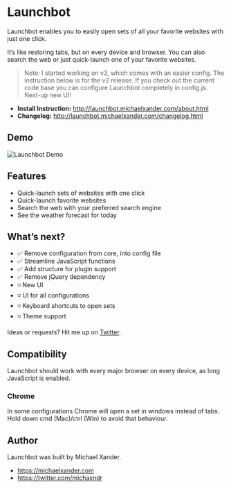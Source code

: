 # Launchbot

Launchbot enables you to easily open sets of all your favorite websites with just one click.

It’s like restoring tabs, but on every device and browser. You can also search the web or just quick-launch one of your favorite websites.

> Note: I started working on v3, which comes with an easier config. The instruction below is for the v2 release. If you check out the current code base you can configure Launchbot completely in config.js. Next-up new UI!

* **Install Instruction:** http://launchbot.michaelxander.com/about.html
* **Changelog:** http://launchbot.michaelxander.com/changelog.html

## Demo

![Launchbot Demo](http://i.imgur.com/KA53co1.gif)

## Features

* Quick-launch sets of websites with one click
* Quick-launch favorite websites
* Search the web with your preferred search engine
* See the weather forecast for today

## What’s next?

* ✅ Remove configuration from core, into config file
* ✅ Streamline JavaScript functions
* ✅ Add structure for plugin support
* ✅ Remove jQuery dependency
* ◽ New UI
* ◽ UI for all configurations
* ◽ Keyboard shortcuts to open sets
* ◽ Theme support

Ideas or requests? Hit me up on [Twitter](https://twitter.com/michaxndr).

## Compatibility

Launchbot should work with every major browser on every device, as long JavaScript is enabled.

### Chrome

In some configurations Chrome will open a set in windows instead of tabs. Hold down cmd (Mac)/ctrl (Win) to avoid that behaviour.

## Author

Launchbot was built by Michael Xander.

* https://michaelxander.com
* https://twitter.com/michaxndr


